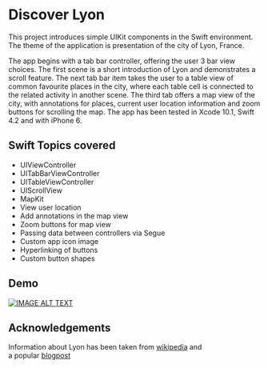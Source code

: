 # Discover Lyon

This project introduces simple UIKit components in the Swift environment. The theme of the application is presentation of the city of Lyon, France.

The app begins with a tab bar controller, offering the user 3 bar view choices. The first scene is a short introduction of Lyon and demonstrates a scroll feature. The next tab bar item takes the user to a table view of common favourite places in the city, where each table cell is connected to the related activity in another scene. The third tab offers a map view of the city, with annotations for places, current user location information and zoom buttons for scrolling the map. The app has been tested in Xcode 10.1, Swift 4.2 and with iPhone 6. 


## Swift Topics covered

- UIViewController
- UITabBarViewController
- UITableViewController  
- UIScrollView
- MapKit
- View user location
- Add annotations in the map view
- Zoom buttons for map view
- Passing data between controllers via Segue
- Custom app icon image
- Hyperlinking of buttons
- Custom button shapes


## Demo

[![IMAGE ALT TEXT](http://img.youtube.com/vi/pLq253iSoHs/0.jpg)](http://www.youtube.com/watch?v=pLq253iSoHs "Video Title")

<!-- https://stackoverflow.com/questions/11804820/embed-a-youtube-video  -->

## Acknowledgements

Information about Lyon has been taken from [wikipedia](https://en.wikipedia.org/wiki/Lyon) and  
a popular [blogpost](www.thecrazytourist.com/15-best-things-lyon-france/)
